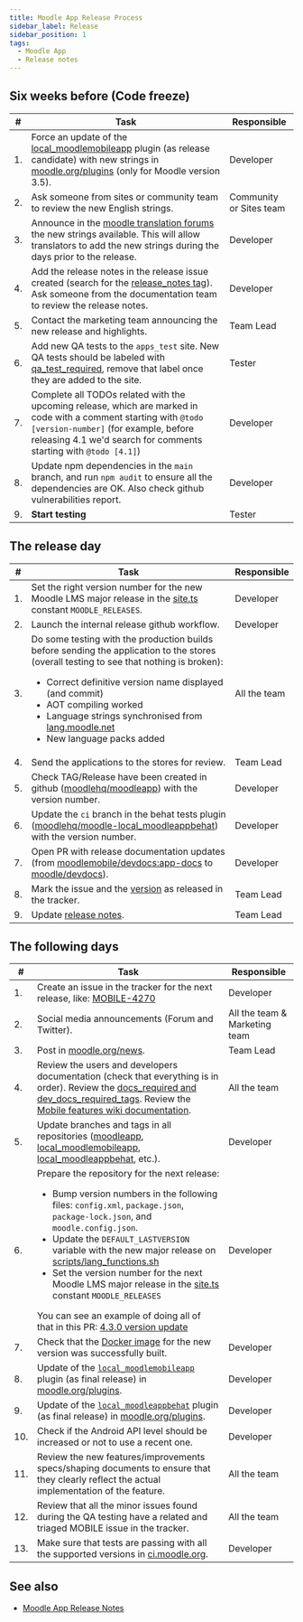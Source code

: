 ```yaml
---
title: Moodle App Release Process
sidebar_label: Release
sidebar_position: 1
tags:
  - Moodle App
  - Release notes
---
```


## Six weeks before (Code freeze)

| **#** | **Task** | **Responsible** |
|---|---|---|
| 1. | Force an update of the [local_moodlemobileapp](https://moodle.org/plugins/view.php?id=997) plugin (as release candidate) with new strings in [moodle.org/plugins](https://moodle.org/plugins) (only for Moodle version 3.5). | Developer |
| 2. | Ask someone from sites or community team to review the new English strings. | Community or Sites team |
| 3. | Announce in the [moodle translation forums](https://lang.moodle.org/mod/forum/view.php?id=5) the new strings available. This will allow translators to add the new strings during the days prior to the release. | Developer |
| 4. | Add the release notes in the release issue created (search for the [release_notes tag](https://tracker.moodle.org/issues/?jql=project%20%3D%20MOBILE%20AND%20labels%20%3D%20release_notes)). Ask someone from the documentation team to review the release notes. | Developer |
| 5. | Contact the marketing team announcing the new release and highlights. | Team Lead |
| 6. | Add new QA tests to the `apps_test` site. New QA tests should be labeled with [qa_test_required](https://tracker.moodle.org/issues/?jql=project%20%3D%20MOBILE%20AND%20resolution%20in%20(Unresolved%2C%20Fixed)%20AND%20labels%20%3D%20qa_test_required%20ORDER%20BY%20priority%20DESC%2C%20updated%20DESC), remove that label once they are added to the site. | Tester |
| 7. | Complete all TODOs related with the upcoming release, which are marked in code with a comment starting with `@todo [version-number]` (for example, before releasing 4.1 we'd search for comments starting with `@todo [4.1]`) | Developer |
| 8. | Update npm dependencies in the `main` branch, and run `npm audit` to ensure all the dependencies are OK. Also check github vulnerabilities report. | Developer |
| 9. | **Start testing** | Tester |

## The release day

| **#** | **Task** | **Responsible** |
|---|---|---|
| 1. | Set the right version number for the new Moodle LMS major release in the [site.ts](https://github.com/moodlehq/moodleapp/blob/main/src/core/classes/site.ts#L102) constant `MOODLE_RELEASES`. | Developer |
| 2. | Launch the internal release github workflow. | Developer |
| 3. | Do some testing with the production builds before sending the application to the stores (overall testing to see that nothing is broken): <ul><li>Correct definitive version name displayed (and commit)</li><li>AOT compiling worked</li><li>Language strings synchronised from [lang.moodle.net](https://lang.moodle.net)</li><li>New language packs added</li></ul> | All the team |
| 4. | Send the applications to the stores for review. | Team Lead |
| 5. | Check TAG/Release have been created in github ([moodlehq/moodleapp](https://github.com/moodlehq/moodleapp/releases)) with the version number. | Developer |
| 6. | Update the `ci` branch in the behat tests plugin ([moodlehq/moodle-local_moodleappbehat](https://github.com/moodlehq/moodle-local_moodleappbehat/)) with the version number. | Developer |
| 7. | Open PR with release documentation updates (from [moodlemobile/devdocs:app-docs](https://github.com/moodlemobile/devdocs/tree/app-docs) to [moodle/devdocs](https://github.com/moodle/devdocs)). | Developer |
| 8. | Mark the issue and the [version](https://tracker.moodle.org/projects/MOBILE?selectedItem=com.atlassian.jira.jira-projects-plugin:release-page) as released in the tracker. | Team Lead |
| 9. | Update [release notes](../../app_releases.md). | Team Lead |

## The following days

| **#** | **Task** | **Responsible** |
|---|---|---|
| 1. | Create an issue in the tracker for the next release, like: [MOBILE-4270](https://tracker.moodle.org/browse/MOBILE-4270) | Developer |
| 2. | Social media announcements (Forum and Twitter). | All the team & Marketing team |
| 3. | Post in [moodle.org/news](https://moodle.org/news). | Team Lead |
| 4. | Review the users and developers documentation (check that everything is in order). Review the [docs_required and dev_docs_required_tags](https://tracker.moodle.org/issues/?jql=project%20%3D%20MOBILE%20AND%20labels%20in%20%28docs_required%2C%20dev_docs_required%29). Review the [Mobile features wiki documentation](https://docs.moodle.org/en/Moodle_Mobile_features). | All the team |
| 5. | Update branches and tags in all repositories ([moodleapp](https://github.com/moodlehq/moodleapp), [local_moodlemobileapp](https://github.com/moodlehq/moodle-local_moodlemobileapp/), [local_moodleappbehat](https://github.com/moodlehq/moodle-local_moodleappbehat), etc.). | Developer |
| 6. | Prepare the repository for the next release: <ul><li>Bump version numbers in the following files: `config.xml`, `package.json`, `package-lock.json`, and `moodle.config.json`.</li> <li>Update the `DEFAULT_LASTVERSION` variable with the new major release on [scripts/lang_functions.sh](https://github.com/moodlehq/moodleapp/blob/main/scripts/lang_functions.sh)</li> <li>Set the version number for the next Moodle LMS major release in the [site.ts](https://github.com/moodlehq/moodleapp/blob/main/src/core/classes/site.ts#L102) constant `MOODLE_RELEASES`</li> </ul> You can see an example of doing all of that in this PR: [4.3.0 version update](https://github.com/moodlehq/moodleapp/pull/3707)| Developer |
| 7. | Check that the [Docker image](https://cloud.docker.com/u/moodlehq/repository/docker/moodlehq/moodleapp/) for the new version was successfully built. | Developer |
| 8. | Update of the [`local_moodlemobileapp`](https://moodle.org/plugins/view.php?id=997) plugin (as final release) in [moodle.org/plugins](https://moodle.org/plugins). | Developer |
| 9. | Update of the [`local_moodleappbehat`](https://github.com/moodlehq/moodle-local_moodleappbehat/) plugin (as final release) in [moodle.org/plugins](https://moodle.org/plugins). | Developer |
| 10. | Check if the Android API level should be increased or not to use a recent one. | Developer |
| 11. | Review the new features/improvements specs/shaping documents to ensure that they clearly reflect the actual implementation of the feature. | All the team |
| 12. | Review that all the minor issues found during the QA testing have a related and triaged MOBILE issue in the tracker. | All the team |
| 13. | Make sure that tests are passing with all the supported versions in [ci.moodle.org](https://ci.moodle.org). | Developer |

## See also

- [Moodle App Release Notes](../../app_releases.md)
